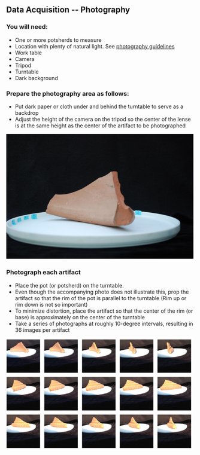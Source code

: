 ## Data Acquisition -- Photography

### You will need:

* One or more potsherds to measure
* Location with plenty of natural light. See [photography guidelines](https://homes.esat.kuleuven.be/~visit3d/webservice/v2/manual3.php#SEC2)
* Work table
* Camera
* Tripod
* Turntable
* Dark background

### Prepare the photography area as follows:

* Put dark paper or cloth under and behind the turntable to serve as a backdrop
* Adjust the height of the camera on the tripod so the center of the lense is at the same height as the center of the artifact to be photographed

<img src="images/illustration_stage.jpg" width="500">

### Photograph each artifact

* Place the pot (or potsherd) on the turntable.
* Even though the accompanying photo does not illustrate this, prop the artifact so that the rim of the pot is parallel to the turntable (Rim up or rim down is not so important)
* To minimize distortion, place the artifact so that the center of the rim (or base) is approximately on the center of the turntable
* Take a series of photographs at roughly 10-degree intervals, resulting in 36 images per artifact

<img src="images/every_ten_degrees.png" width="500">
